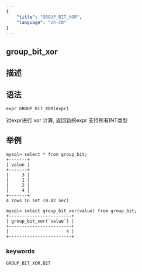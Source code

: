 ```yaml
---
{
    "title": "GROUP_BIT_XOR",
    "language": "zh-CN"
}
---
```


## group_bit_xor
## 描述
## 语法

`expr GROUP_BIT_XOR(expr)`

对expr进行 xor 计算, 返回新的expr
支持所有INT类型

## 举例

```
mysql> select * from group_bit;
+-------+
| value |
+-------+
|     3 |
|     1 |
|     2 |
|     4 |
+-------+
4 rows in set (0.02 sec)

mysql> select group_bit_xor(value) from group_bit;
+------------------------+
| group_bit_xor(`value`) |
+------------------------+
|                      4 |
+------------------------+
```

### keywords

    GROUP_BIT_XOR,BIT

